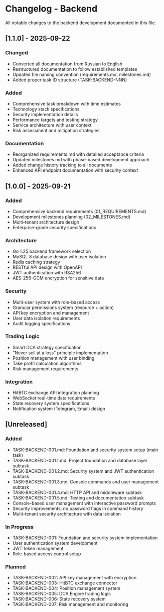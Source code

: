 # Changelog - Backend

All notable changes to the backend development documented in this file.

## [1.1.0] - 2025-09-22

### Changed
- Converted all documentation from Russian to English
- Restructured documentation to follow established templates
- Updated file naming convention (requirements.md, milestones.md)
- Added proper task ID structure (TASK-BACKEND-NNN)

### Added
- Comprehensive task breakdown with time estimates
- Technology stack specifications
- Security implementation details
- Performance targets and testing strategy
- Service architecture with user context
- Risk assessment and mitigation strategies

### Documentation
- Reorganized requirements.md with detailed acceptance criteria
- Updated milestones.md with phase-based development approach
- Added change history tracking to all documents
- Enhanced API endpoint documentation with security context

## [1.0.0] - 2025-09-21

### Added
- Comprehensive backend requirements (01_REQUIREMENTS.md)
- Development milestones planning (02_MILESTONES.md)
- Multi-tenant architecture design
- Enterprise-grade security specifications

### Architecture
- Go 1.25 backend framework selection
- MySQL 8 database design with user isolation
- Redis caching strategy
- RESTful API design with OpenAPI
- JWT authentication with RSA256
- AES-256-GCM encryption for sensitive data

### Security
- Multi-user system with role-based access
- Granular permissions system (resource + action)
- API key encryption and management
- User data isolation requirements
- Audit logging specifications

### Trading Logic
- Smart DCA strategy specification
- "Never sell at a loss" principle implementation
- Position management with user binding
- Take profit calculation algorithms
- Risk management requirements

### Integration
- HitBTC exchange API integration planning
- WebSocket real-time data requirements
- State recovery system specifications
- Notification system (Telegram, Email) design

## [Unreleased]

### Added
- TASK-BACKEND-001.md: Foundation and security system setup (main task)
- TASK-BACKEND-001.1.md: Project foundation and database layer subtask
- TASK-BACKEND-001.2.md: Security system and JWT authentication subtask
- TASK-BACKEND-001.3.md: Console commands and user management subtask
- TASK-BACKEND-001.4.md: HTTP API and middleware subtask
- TASK-BACKEND-001.5.md: Testing and documentation subtask
- Console-based user management with interactive password prompts
- Security improvements: no password flags in command history
- Multi-tenant security architecture with data isolation

### In Progress
- TASK-BACKEND-001: Foundation and security system implementation
- User authentication system development
- JWT token management
- Role-based access control setup

### Planned
- TASK-BACKEND-002: API key management with encryption
- TASK-BACKEND-003: HitBTC exchange connector
- TASK-BACKEND-004: Position management system
- TASK-BACKEND-005: DCA Engine trading logic
- TASK-BACKEND-006: State recovery system
- TASK-BACKEND-007: Risk management and monitoring
